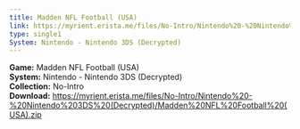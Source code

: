 ```yaml
---
title: Madden NFL Football (USA)
link: https://myrient.erista.me/files/No-Intro/Nintendo%20-%20Nintendo%203DS%20(Decrypted)/Madden%20NFL%20Football%20(USA).zip
type: single1
System: Nintendo - Nintendo 3DS (Decrypted)
---
```

<b>Game:</b> Madden NFL Football (USA)<br>
<b>System:</b> Nintendo - Nintendo 3DS (Decrypted)<br>
<b>Collection:</b> No-Intro<br>
<b>Download:</b> https://myrient.erista.me/files/No-Intro/Nintendo%20-%20Nintendo%203DS%20(Decrypted)/Madden%20NFL%20Football%20(USA).zip